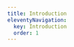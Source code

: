 ```yaml
---
title: Introduction
eleventyNavigation:
  key: Introduction
  order: 1
---
```


<!-- This file exists only to create a section heading.
     Its output is deleted by the Eleventy build process. -->
